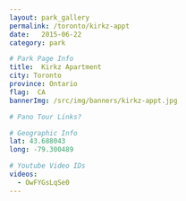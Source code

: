 ```yaml
---
layout: park_gallery
permalink: /toronto/kirkz-appt
date:   2015-06-22
category: park

# Park Page Info
title:  Kirkz Apartment
city: Toronto
province: Ontario
flag:  CA
bannerImg: /src/img/banners/kirkz-appt.jpg

# Pano Tour Links?

# Geographic Info
lat: 43.688043
long: -79.300489

# Youtube Video IDs
videos:
  - OwFYGsLqSe0
---
```

